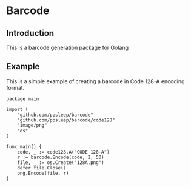 # Barcode

## Introduction

This is a barcode generation package for Golang

## Example

This is a simple example of creating a barcode in Code 128-A encoding format.

```
package main

import (
    "github.com/ppsleep/barcode"
    "github.com/ppsleep/barcode/code128"
    "image/png"
    "os"
)

func main() {
    code, _ := code128.A("CODE 128-A")
    r := barcode.Encode(code, 2, 50)
    file, _ := os.Create("128A.png")
    defer file.Close()
    png.Encode(file, r)
}
```

